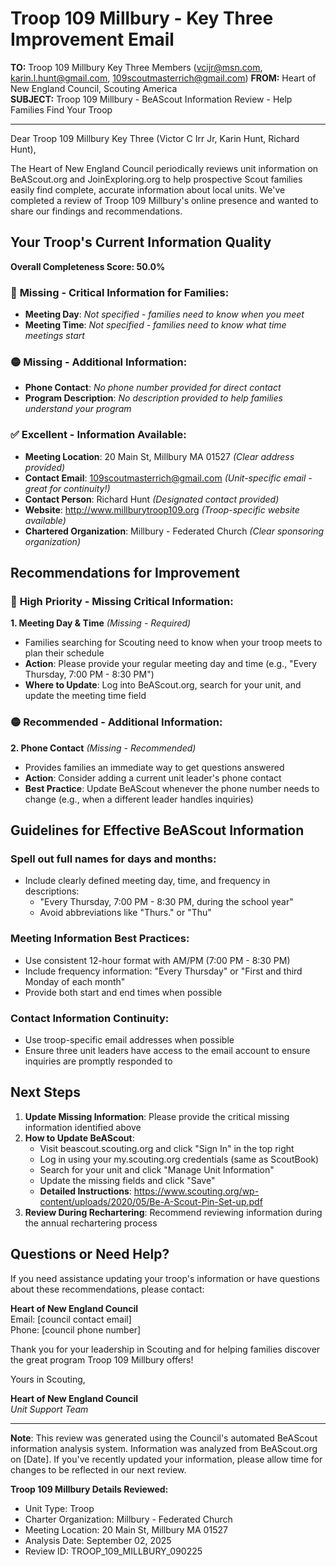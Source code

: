 # Troop 109 Millbury - Key Three Improvement Email

**TO:** Troop 109 Millbury Key Three Members (vcijr@msn.com, karin.l.hunt@gmail.com, 109scoutmasterrich@gmail.com)
**FROM:** Heart of New England Council, Scouting America  
**SUBJECT:** Troop 109 Millbury - BeAScout Information Review - Help Families Find Your Troop  

---

Dear Troop 109 Millbury Key Three (Victor C Irr Jr, Karin  Hunt, Richard  Hunt),

The Heart of New England Council periodically reviews unit information on BeAScout.org and JoinExploring.org to help prospective Scout families easily find complete, accurate information about local units. We've completed a review of Troop 109 Millbury's online presence and wanted to share our findings and recommendations.

## Your Troop's Current Information Quality

**Overall Completeness Score: 50.0%**

### 🔴 **Missing - Critical Information for Families:**
- **Meeting Day**: *Not specified - families need to know when you meet*
- **Meeting Time**: *Not specified - families need to know what time meetings start*

### 🟡 **Missing - Additional Information:**
- **Phone Contact**: *No phone number provided for direct contact*
- **Program Description**: *No description provided to help families understand your program*

### ✅ **Excellent - Information Available:**
- **Meeting Location**: 20 Main St, Millbury MA 01527 *(Clear address provided)*
- **Contact Email**: 109scoutmasterrich@gmail.com *(Unit-specific email - great for continuity!)*
- **Contact Person**: Richard Hunt *(Designated contact provided)*
- **Website**: http://www.millburytroop109.org *(Troop-specific website available)*
- **Chartered Organization**: Millbury - Federated Church *(Clear sponsoring organization)*

## Recommendations for Improvement

### 🔴 **High Priority - Missing Critical Information:**

**1. Meeting Day & Time** *(Missing - Required)*
- Families searching for Scouting need to know when your troop meets to plan their schedule
- **Action**: Please provide your regular meeting day and time (e.g., "Every Thursday, 7:00 PM - 8:30 PM")
- **Where to Update**: Log into BeAScout.org, search for your unit, and update the meeting time field

### 🟡 **Recommended - Additional Information:**

**2. Phone Contact** *(Missing - Recommended)*
- Provides families an immediate way to get questions answered
- **Action**: Consider adding a current unit leader's phone contact
- **Best Practice**: Update BeAScout whenever the phone number needs to change (e.g., when a different leader handles inquiries)


## Guidelines for Effective BeAScout Information

### **Spell out full names for days and months:**
- Include clearly defined meeting day, time, and frequency in descriptions:
  - "Every Thursday, 7:00 PM - 8:30 PM, during the school year"
  - Avoid abbreviations like "Thurs." or "Thu"

### **Meeting Information Best Practices:**
- Use consistent 12-hour format with AM/PM (7:00 PM - 8:30 PM)
- Include frequency information: "Every Thursday" or "First and third Monday of each month"
- Provide both start and end times when possible

### **Contact Information Continuity:**
- Use troop-specific email addresses when possible
- Ensure three unit leaders have access to the email account to ensure inquiries are promptly responded to

## Next Steps

1. **Update Missing Information**: Please provide the critical missing information identified above
2. **How to Update BeAScout**: 
   - Visit beascout.scouting.org and click "Sign In" in the top right
   - Log in using your my.scouting.org credentials (same as ScoutBook)
   - Search for your unit and click "Manage Unit Information"
   - Update the missing fields and click "Save"
   - **Detailed Instructions**: https://www.scouting.org/wp-content/uploads/2020/05/Be-A-Scout-Pin-Set-up.pdf
3. **Review During Rechartering**: Recommend reviewing information during the annual rechartering process

## Questions or Need Help?

If you need assistance updating your troop's information or have questions about these recommendations, please contact:

**Heart of New England Council**  
Email: [council contact email]  
Phone: [council phone number]

Thank you for your leadership in Scouting and for helping families discover the great program Troop 109 Millbury offers!

Yours in Scouting,

**Heart of New England Council**  
*Unit Support Team*

---

**Note**: This review was generated using the Council's automated BeAScout information analysis system. Information was analyzed from BeAScout.org on [Date]. If you've recently updated your information, please allow time for changes to be reflected in our next review.

**Troop 109 Millbury Details Reviewed:**
- Unit Type: Troop
- Charter Organization: Millbury - Federated Church  
- Meeting Location: 20 Main St, Millbury MA 01527
- Analysis Date: September 02, 2025
- Review ID: TROOP_109_MILLBURY_090225